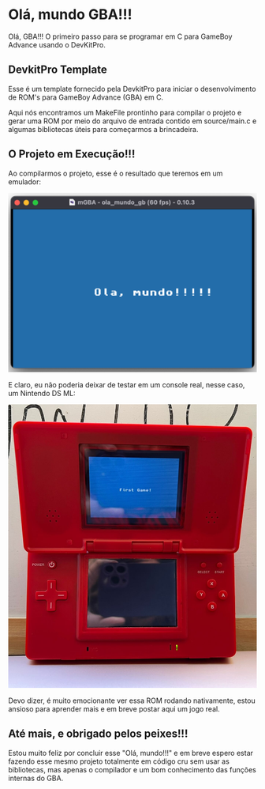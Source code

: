 # Olá, mundo GBA!!!
Olá, GBA!!! O primeiro passo para se programar em C para GameBoy Advance usando o DevKitPro.

## DevkitPro Template
Esse é um template fornecido pela DevkitPro para iniciar o desenvolvimento de ROM's para GameBoy Advance (GBA) em C.

Aqui nós encontramos um MakeFile prontinho para compilar o projeto e gerar uma ROM por meio do arquivo de entrada contido em source/main.c e algumas bibliotecas úteis para começarmos a brincadeira.

## O Projeto em Execução!!!
Ao compilarmos o projeto, esse é o resultado que teremos em um emulador:

![Emulação da Rom Compilada](/assets/images/emulador.png)

E claro, eu não poderia deixar de testar em um console real, nesse caso, um Nintendo DS ML:

![](assets/images/console_nds_ml.jpeg)

Devo dizer, é muito emocionante ver essa ROM rodando nativamente, estou ansioso para aprender mais e em breve postar aqui um jogo real.

## Até mais, e obrigado pelos peixes!!!
Estou muito feliz por concluir esse "Olá, mundo!!!" e em breve espero estar fazendo esse mesmo projeto totalmente em código cru sem usar as bibliotecas, mas apenas o compilador e um bom conhecimento das funções internas do GBA.

